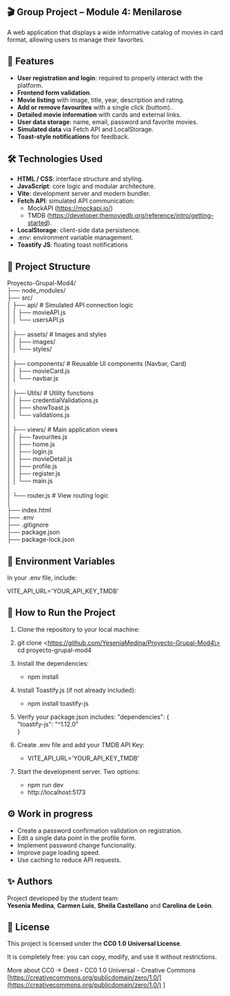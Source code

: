 ## **🎬 Group Project – Module 4: Menilarose**

A web application that displays a wide informative catalog of movies in card format, allowing users to manage their favorites.

## **🚀 Features**

* **User registration and login**: required to properly interact with the platform.  
* **Frontend form validation**.  
* **Movie listing** with image, title, year, description and rating.  
* **Add or remove favourites** with a single click (buttom)..  
* **Detailed movie information** with cards and external links.  
* **User data storage**: name, email, password and favorite movies.  
* **Simulated data** via Fetch API and LocalStorage.  
* **Toast-style notifications** for feedback.

## **🛠️ Technologies Used**

* **HTML / CSS**: interface structure and styling.  
* **JavaScript**: core logic and modular architecture.  
* **Vite**: development server and modern bundler.  
* **Fetch API**: simulated API communication:  
  * MockAPI (https://mockapi.io/)  
  * TMDB (https://developer.themoviedb.org/reference/intro/getting-started).  
* **LocalStorage**: client-side data persistence.  
* .env: environment variable management.  
* **Toastify JS**: floating toast notifications

## **📂 Project Structure**

Proyecto-Grupal-Mod4/  
├── node\_modules/  
├── src/  
│ ├── api/ \# Simulated API connection logic  
│ │ ├── movieAPI.js  
│ │ └── usersAPI.js  
│  
│ ├── assets/ \# Images and styles  
│ │ ├── images/  
│ │ └── styles/  
│  
│ ├── components/ \# Reusable UI components (Navbar, Card)  
│ │ ├── movieCard.js  
│ │ └── navbar.js  
│  
│ ├── Utils/ \# Utility functions  
│ │ ├── credentialValidations.js  
│ │ ├── showToast.js  
│ │ └── validations.js  
│  
│ ├── views/ \# Main application views  
│ │ ├── favourites.js  
│ │ ├── home.js  
│ │ ├── login.js  
│ │ ├── movieDetail.js  
│ │ ├── profile.js  
│ │ ├── register.js  
│ │ └── main.js  
│  
│ └── router.js \# View routing logic  
│  
├── index.html  
├── .env  
├── .gitignore  
├── package.json  
├── package-lock.json

## **🔐 Environment Variables**

In your .env file, include:

VITE\_API\_URL='YOUR\_API\_KEY\_TMDB'

## **🧪 How to Run the Project**

1. Clone the repository to your local machine:

2. git clone \<https://github.com/YeseniaMedina/Proyecto-Grupal-Mod4\>  
cd proyecto-grupal-mod4

3. Install the dependencies:
     - npm install

4. Install Toastify.js (if not already included):
     - npm install toastify-js

5. Verify your package.json includes:
       "dependencies": {  
           "toastify-js": "^1.12.0"  
        }

6. Create .env file and add your TMDB API Key:
   - VITE\_API\_URL='YOUR\_API\_KEY\_TMDB'

7. Start the development server.
   Two options:
      - npm run dev
      - http://localhost:5173  
  


## **⚙️ Work in progress**

* Create a password confirmation validation on registration.  
* Edit a single data point in the profile form.  
* Implement password change funcionality.  
* Improve page loading speed.  
* Use caching to reduce API requests.

## **✨ Authors**

Project developed by the student team:  
**Yesenia Medina**, **Carmen Luis**, **Sheila Castellano** and **Carolina de León**.

## **📄 License**

This project is licensed under the **CC0 1.0 Universal License**.

It is completely free: you can copy, modify, and use it without restrictions.

More about CC0 → Deed \- CC0 1.0 Universal \- Creative Commons [https://creativecommons.org/publicdomain/zero/1.0/](https://creativecommons.org/publicdomain/zero/1.0/) \]

